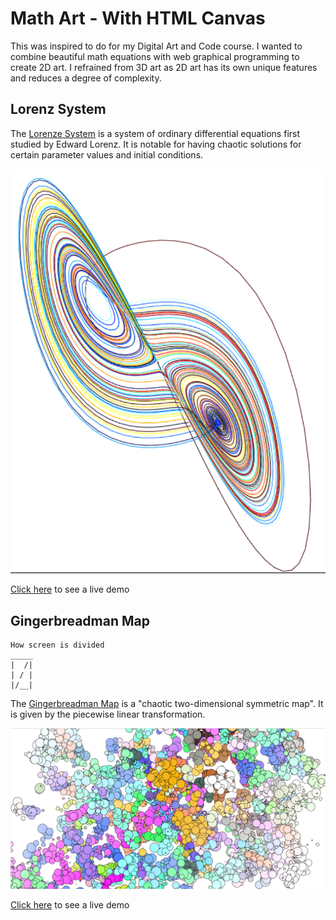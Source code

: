 # Math Art - With HTML Canvas

This was inspired to do for my Digital Art and Code course. I wanted to combine beautiful math equations with web graphical programming to create 2D art. I refrained from 3D art as 2D art has its own unique features and reduces a degree of complexity.

## Lorenz System

The [Lorenze System](https://en.wikipedia.org/wiki/Lorenz_system) is a system of ordinary differential equations first studied by Edward Lorenz. It is notable for having chaotic solutions for certain parameter values and initial conditions.

![image of Lorenze Print](https://github.com/sjfricke/Math_Art_HTML_Canvas/blob/master/Lorenz_Demo_Print.png)

[Click here](http://spencerfricke.com/art/Math_Art_HTML_Canvas/Lorenz/index.html) to see a live demo

## Gingerbreadman Map

```
How screen is divided
_____
|  /|
| / |
|/__|
```

The [Gingerbreadman Map](https://en.wikipedia.org/wiki/Gingerbreadman_map) is a "chaotic two-dimensional symmetric map". It is given by the piecewise linear transformation.

![image of Lorenze Print](https://github.com/sjfricke/Math_Art_HTML_Canvas/blob/master/Gingerbreadman_Demo_Print.png)

[Click here](http://spencerfricke.com/art/Math_Art_HTML_Canvas/Gingerbreadman/index.html) to see a live demo